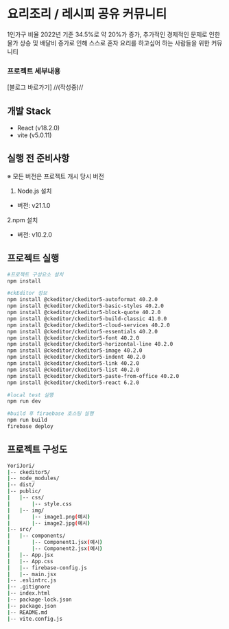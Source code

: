 # 요리조리 / 레시피 공유 커뮤니티
1인가구 비율 2022년 기준 34.5%로 약 20%가 증가, 추가적인 경제적인 문제로 인한 물가 상승 및 배달비 증가로 인해 스스로 혼자 요리를 하고싶어 하는 사람들을 위한 커뮤니티

### 프로젝트 세부내용 
[블로그 바로가기] //(작성중)//

## 개발 Stack ##
- React (v18.2.0)
- vite (v5.0.11)

## 실행 전 준비사항
※ 모든 버전은 프로젝트 개시 당시 버전
1. Node.js 설치
- 버전: v21.1.0

2.npm 설치
- 버전: v10.2.0

## 프로젝트 실행
```bash
#프로젝트 구성요소 설치
npm install

#ckEditor 정보
npm install @ckeditor/ckeditor5-autoformat 40.2.0
npm install @ckeditor/ckeditor5-basic-styles 40.2.0
npm install @ckeditor/ckeditor5-block-quote 40.2.0
npm install @ckeditor/ckeditor5-build-classic 41.0.0
npm install @ckeditor/ckeditor5-cloud-services 40.2.0
npm install @ckeditor/ckeditor5-essentials 40.2.0
npm install @ckeditor/ckeditor5-font 40.2.0
npm install @ckeditor/ckeditor5-horizontal-line 40.2.0
npm install @ckeditor/ckeditor5-image 40.2.0
npm install @ckeditor/ckeditor5-indent 40.2.0
npm install @ckeditor/ckeditor5-link 40.2.0
npm install @ckeditor/ckeditor5-list 40.2.0
npm install @ckeditor/ckeditor5-paste-from-office 40.2.0
npm install @ckeditor/ckeditor5-react 6.2.0

#local test 실행
npm run dev

#build 후 firaebase 호스팅 실행
npm run build
firebase deploy
```

## 프로젝트 구성도
```bash
YoriJori/
|-- ckeditor5/
|-- node_modules/
|-- dist/
|-- public/
|   |-- css/
|       |-- style.css
|   |-- img/
|       |-- image1.png(예시)
|       |-- image2.jpg(예시)
|-- src/
|   |-- components/
|       |-- Component1.jsx(예시)
|       |-- Component2.jsx(예시)
|   |-- App.jsx
|   |-- App.css
|   |-- firebase-config.js
|   |-- main.jsx
|-- .eslintrc.js
|-- .gitignore
|-- index.html
|-- package-lock.json
|-- package.json
|-- README.md
|-- vite.config.js
```
